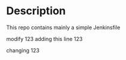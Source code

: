 # Description

This repo contains mainly a simple Jenkinsfile


modify 123 adding this line 123 

changing 123 
